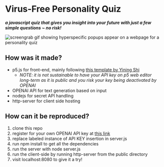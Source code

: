 # Virus-Free Personality Quiz
***a javascript quiz that gives you insight into your future with just a few simple questions ~ no risk!***

![screengrab gif showing hyperspecific popups appear on a webpage for a personality quiz](https://www.2nd.systems/images/virus.gif)

## How was it made?
- p5.js for front-end, mainly following [this template by Yining Shi](https://editor.p5js.org/yining/sketches/cnlmIOoL9)
  - *NOTE: it is not sustainable to have your API key on p5 web editor long-term as it is public and you risk your key being deactivated by OPENAI* 
- OPENAI API for text generation based on input
- nodejs for secret API handling
- http-server for client side hosting

## How can it be reproduced?
1. clone this repo
2. register for your own OPENAI API key at [this link](https://platform.openai.com/overview)
3. replace labeled instance of API KEY insertion in server.js
4. run npm install to get all the dependencies
5. run the server with node server.js
6. run the client-side by running http-server from the public directory
7. visit localhost:8080 to give it a try!
